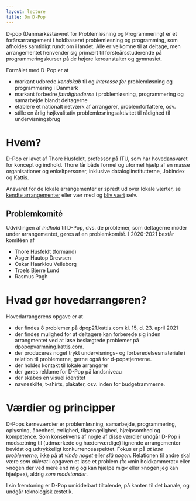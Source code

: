 ```yaml
---
layout: lecture
title: Om D-Pop
---
```


D-pop (Danmarksstævnet for Problemløsning og Programmering) er et forårsarrangement i holdbaseret problemløsning og programming, som afholdes samtidigt rundt om i landet.
Alle er velkomne til at deltage, men arrangementet henvender sig primært til førsteårsstuderende på programmeringskurser på de højere læreanstalter og gymnasiet.

Formålet med D-Pop er at 

* markant udbrede *kendskab* til og *interesse for* problemløsning og programmering i Danmark 
* markant forbedre *færdighederne* i problemløsning, programmering og samarbejde blandt deltagerne
* etablere et nationalt netværk af arrangører, problemforfattere, osv.
* stille en årlig højkvalitativ problemløsningsaktivitet til rådighed til undervisningsbrug

# Hvem?

D-Pop er lavet af Thore Husfeldt, professor på ITU, som har hovedansvaret for koncept og indhold.
Thore får både formel og uformel hjælp af en masse organisationer og enkeltpersoner, inklusive datalogiinstitutterne, Jobindex og Kattis.

Ansvaret for de lokale arrangementer er spredt ud over lokale værter, se [kendte arrangementer](/arrangementer/) eller vær med og [bliv vært](/vært/) selv.

## Problemkomité 

Udviklingen af *indhold* til D-Pop, dvs. de problemer, som deltagerne møder under arrangementet, gøres af en problemkomité.
I 2020-2021 består komitéen af

* Thore Husfeldt (formand)
* Asger Hautop Drewsen 
* Oskar Haarklou Veileborg 
* Troels Bjerre Lund
* Rasmus Pagh

# Hvad gør hovedarrangøren?

Hovedarrangørens opgave er at 

* der findes 8 problemer på dpop21.kattis.com kl. 15, d. 23. april 2021
* der findes mulighed for at deltagere kan forberede sig inden arrangmentet ved at løse beslægtede problemer på [dpopopvarmning.kattis.com](dpopopvarmning.kattis.com). 
* der produceres noget trykt undervisnings- og forberedelsesmateriale i relation til problemerne, gerne også for d-popstjernerne.
* der holdes kontakt til lokale arrangører
* der gøres reklame for D-Pop på landsniveau
* der skabes en visuel identitet
* navneskilte, t-shirts, plakater, osv. inden for budgetrammerne.

# Værdier og principper

D-Pops kerneværdier er problemløsning, samarbejde, programmering, oplysning, åbenhed, ærlighed, tilgængelighed, hjælpsomhed og kompetence.
Som konsekvens af nogle af disse værdier undgår D-Pop i modsætning til (udmærkede og hæderværdige) lignende arrangementer bevidst og udtrykkeligt konkurrenceaspektet. 
Fokus er på *at løse problemerne*, ikke på at *vinde noget* eller *slå nogen*.
Relationen til andre skal være *som allieret* i opgaven et løse et problem (fx »min holdkammerat« eller »nogen der ved mere end mig og kan hjælpe mig« eller »nogen jeg kan hjælpe«), aldrig *som modstander*.

I sin fremtoning er D-Pop umiddelbart tiltalende, på kanten til det banale, og undgår teknologisk æstetik.
